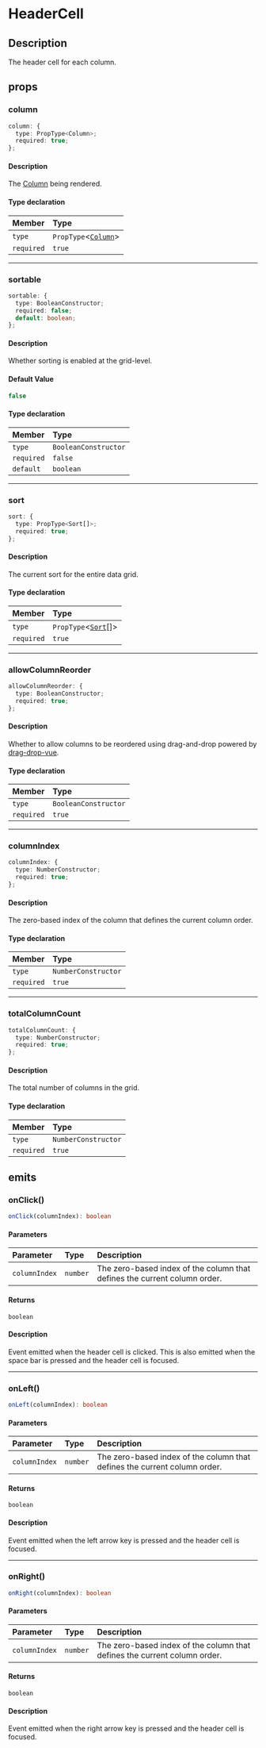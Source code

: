 # HeaderCell

## Description

The header cell for each column.

## props

### column

```ts
column: {
  type: PropType<Column>;
  required: true;
};
```

#### Description

The [Column](../interfaces/Column.md) being rendered.

#### Type declaration

| Member | Type |
| :------ | :------ |
| `type` | `PropType`\<[`Column`](../interfaces/Column.md)\> |
| `required` | `true` |

***

### sortable

```ts
sortable: {
  type: BooleanConstructor;
  required: false;
  default: boolean;
};
```

#### Description

Whether sorting is enabled at the grid-level.

#### Default Value

```ts
false
```

#### Type declaration

| Member | Type |
| :------ | :------ |
| `type` | `BooleanConstructor` |
| `required` | `false` |
| `default` | `boolean` |

***

### sort

```ts
sort: {
  type: PropType<Sort[]>;
  required: true;
};
```

#### Description

The current sort for the entire data grid.

#### Type declaration

| Member | Type |
| :------ | :------ |
| `type` | `PropType`\<[`Sort`](../interfaces/Sort.md)[]\> |
| `required` | `true` |

***

### allowColumnReorder

```ts
allowColumnReorder: {
  type: BooleanConstructor;
  required: true;
};
```

#### Description

Whether to allow columns to be reordered using drag-and-drop
powered by [drag-drop-vue](https://www.npmjs.com/package/dragon-drop-vue).

#### Type declaration

| Member | Type |
| :------ | :------ |
| `type` | `BooleanConstructor` |
| `required` | `true` |

***

### columnIndex

```ts
columnIndex: {
  type: NumberConstructor;
  required: true;
};
```

#### Description

The zero-based index of the column that defines the current column order.

#### Type declaration

| Member | Type |
| :------ | :------ |
| `type` | `NumberConstructor` |
| `required` | `true` |

***

### totalColumnCount

```ts
totalColumnCount: {
  type: NumberConstructor;
  required: true;
};
```

#### Description

The total number of columns in the grid.

#### Type declaration

| Member | Type |
| :------ | :------ |
| `type` | `NumberConstructor` |
| `required` | `true` |

## emits

### onClick()

```ts
onClick(columnIndex): boolean
```

#### Parameters

| Parameter | Type | Description |
| :------ | :------ | :------ |
| `columnIndex` | `number` | The zero-based index of the column that defines the current column order. |

#### Returns

`boolean`

#### Description

Event emitted when the header cell is clicked.
This is also emitted when the space bar is pressed and the header cell is focused.

***

### onLeft()

```ts
onLeft(columnIndex): boolean
```

#### Parameters

| Parameter | Type | Description |
| :------ | :------ | :------ |
| `columnIndex` | `number` | The zero-based index of the column that defines the current column order. |

#### Returns

`boolean`

#### Description

Event emitted when the left arrow key is pressed and the header cell is focused.

***

### onRight()

```ts
onRight(columnIndex): boolean
```

#### Parameters

| Parameter | Type | Description |
| :------ | :------ | :------ |
| `columnIndex` | `number` | The zero-based index of the column that defines the current column order. |

#### Returns

`boolean`

#### Description

Event emitted when the right arrow key is pressed and the header cell is focused.
